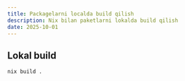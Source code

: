```yaml
---
title: Packagelarni localda build qilish
description: Nix bilan paketlarni lokalda build qilish
date: 2025-10-01
---
```


## Lokal build

<div class="my-md-content">

```bash
nix build .
```

</div>


